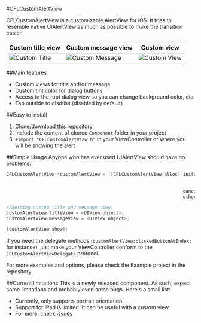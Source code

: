 #CFLCustomAlertView

CFLCustomAlertView is a customizable AlertView for iOS.
It tries to resemble native UIAlertView as much as possible to make the transition easier.

| Custom title view | Custom message view | Custom view |
| ----------------- | ------------------- | ----------- |
![Custom Title](http://caioflandau.github.io/CFLCustomAlertView/custom_title.png) | ![Custom Message](http://caioflandau.github.io/CFLCustomAlertView/custom_message.png) | ![Custom View](http://caioflandau.github.io/CFLCustomAlertView/custom_view.png)

##Main features
* Custom views for title and/or message
* Custom tint color for dialog buttons
* Access to the root dialog view so you can change background color, etc
* Tap outside to dismiss (disabled by default).

##Easy to install
1. Clone/download this repository
2. Include the content of cloned `Component` folder in your project
3. `#import "CFLCustomAlertView.h"` in your ViewController or where you will be showing the alert

##Simple Usage
Anyone who has ever used UIAlertView should have no problems:
```Objective-c
CFLCustomAlertView *customAlertView = [[CFLCustomAlertView alloc] initWithTitle:@""
                                                                            message:@"But this message is just plain text."
                                                                           delegate:self
                                                                  cancelButtonTitle:@"Will stack vertically"
                                                                  otherButtonTitles:@[@"More buttons", @"Three or"]];

//Setting custom title and message view:
customAlertView.titleView = <UIView object>;
customAlertView.messageView = <UIView object>;

[customAlertView show];

```

If you need the delegate methods (`customAlertView:clickedButtonAtIndex:` for instance), just make your ViewController conform to the `CFLCustomAlertViewDelegate` protocol.

For more examples and options, please check the Example project in the repository

##Current limitations
This is a newly released component. As such, expect some limitations and probably even some bugs. Here's a small list:

* Currently, only supports portrait orientation.
* Support for iPad is limited. It can be useful with a custom view.
* For more, check [issues](https://github.com/Caioflandau/CFLCustomAlertView/issues)

